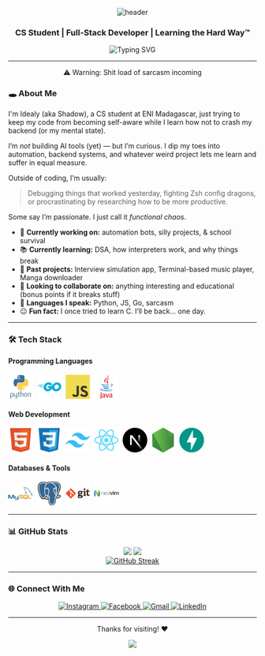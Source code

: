 <div align="center">

![header](https://capsule-render.vercel.app/api?type=venom&height=200&text=Hi,%20I'm%20Shadow.&fontSize=70&color=0:8871e5,100:b678c4&stroke=b678c4)
  
  <h3 align="center">
    CS Student | Full-Stack Developer | Learning the Hard Way™
  </h3>
  
  <img src="https://readme-typing-svg.demolab.com?font=Fira+Code&weight=600&size=22&duration=3000&pause=1000&color=36BCF7FF&center=true&vCenter=true&width=600&lines=Turning+ideas+into+reality+with+code;Passionate+about+AI+and+machine+learning;Always+learning+new+technologies" alt="Typing SVG" />
</div>

---

<p align="center">
⚠️ Warning: Shit load of sarcasm incoming
</p>

### 🕳️ About Me 

I'm Idealy (aka Shadow), a CS student at ENI Madagascar, just trying to keep my code from becoming self-aware while I learn how not to crash my backend (or my mental state).

I’m *not* building AI tools (yet) — but I’m curious. I dip my toes into automation, backend systems, and whatever weird project lets me learn and suffer in equal measure.  

Outside of coding, I’m usually:
> Debugging things that worked yesterday, fighting Zsh config dragons, or procrastinating by researching how to be more productive.

Some say I’m passionate. I just call it *functional chaos*.


- 🔧 **Currently working on:** automation bots, silly projects, & school survival
- 📚 **Currently learning:** DSA, how interpreters work, and why things break
- 🧪 **Past projects:** Interview simulation app, Terminal-based music player, Manga downloader
- 🤝 **Looking to collaborate on:** anything interesting and educational (bonus points if it breaks stuff)
- 🐍 **Languages I speak:** Python, JS, Go, sarcasm
- 😐 **Fun fact:** I once tried to learn C. I’ll be back... one day.

---

### 🛠️ Tech Stack

#### Programming Languages
<div>
  <img src="https://github.com/devicons/devicon/blob/master/icons/python/python-original-wordmark.svg" title="Python" alt="Python" width="50" height="50"/>&nbsp;
  <img src="https://github.com/devicons/devicon/blob/master/icons/go/go-original-wordmark.svg" title="Golang" alt="Golang" width="50" height="50"/>&nbsp;
  <img src="https://github.com/devicons/devicon/blob/master/icons/javascript/javascript-original.svg" title="JavaScript" alt="JavaScript" width="50" height="50"/>&nbsp;
  <img src="https://github.com/devicons/devicon/blob/master/icons/java/java-original-wordmark.svg" title="Java" alt="Java" width="50" height="50"/>&nbsp;
</div>

#### Web Development
<div>
  <img src="https://github.com/devicons/devicon/blob/master/icons/html5/html5-original.svg" title="HTML5" alt="HTML" width="50" height="50"/>&nbsp;
  <img src="https://github.com/devicons/devicon/blob/master/icons/css3/css3-original.svg" title="CSS3" alt="CSS" width="50" height="50"/>&nbsp;
  <img src="https://github.com/devicons/devicon/blob/master/icons/tailwindcss/tailwindcss-original.svg" title="TailwindCSS" alt="TailwindCSS" width="50" height="50"/>&nbsp;
  <img src="https://github.com/devicons/devicon/blob/master/icons/react/react-original.svg" title="React" alt="React" width="50" height="50"/>&nbsp;
  <img src="https://github.com/devicons/devicon/blob/master/icons/nextjs/nextjs-original.svg" title="NextJS" alt="NextJS" width="50" height="50"/>&nbsp;
  <img src="https://github.com/devicons/devicon/blob/master/icons/nodejs/nodejs-original.svg" title="NodeJS" alt="NodeJS" width="50" height="50"/>&nbsp;
  <img src="https://github.com/devicons/devicon/blob/master/icons/fastapi/fastapi-original.svg" title="FastAPI" alt="FastAPI" width="50" height="50"/>&nbsp;
</div>

#### Databases & Tools
<div>
  <img src="https://github.com/devicons/devicon/blob/master/icons/mysql/mysql-original-wordmark.svg" title="MySQL" alt="MySQL" width="50" height="50"/>&nbsp;
  <img src="https://github.com/devicons/devicon/blob/master/icons/postgresql/postgresql-original.svg" title="MongoDB" alt="MongoDB" width="50" height="50"/>&nbsp;
  <img src="https://github.com/devicons/devicon/blob/master/icons/git/git-original-wordmark.svg" title="Git" alt="Git" width="50" height="50"/>&nbsp;
  <img src="https://github.com/devicons/devicon/blob/master/icons/neovim/neovim-original-wordmark.svg" title="Neovim" alt="Neovim" width="50" height="50"/>&nbsp;
</div>

---

### 📊 GitHub Stats

<div align="center">
  <img height="180em" src="https://github-readme-stats.vercel.app/api?username=LxrdShadow&show_icons=true&theme=catppuccin_mocha&include_all_commits=true&count_private=true"/>
  <img height="180em" src="https://github-readme-stats.vercel.app/api/top-langs/?username=LxrdShadow&layout=compact&langs_count=8&theme=catppuccin_mocha"/>
</div>

<div align="center">
  <a href="https://git.io/streak-stats"><img src="https://github-readme-streak-stats.herokuapp.com?user=LxrdShadow&theme=catppuccin-mocha" alt="GitHub Streak" /></a>
</div>

---

### 🌐 Connect With Me

<div align="center">
  <a href="https://www.instagram.com/lxrd_shadoww?igsh=YWlyZ2hlNzNyYmVj" target="_blank">
    <img src="https://img.shields.io/badge/Instagram-E4405F?style=for-the-badge&logo=instagram&logoColor=white" alt="Instagram"/>
  </a>
  <a href="https://www.facebook.com/profile.php?id=100063562573268" target="_blank">
    <img src="https://img.shields.io/badge/Facebook-1877F2?style=for-the-badge&logo=facebook&logoColor=white" alt="Facebook"/>
  </a>
  <a href="mailto:andritiana.idealy@gmail.com" target="_blank">
    <img src="https://img.shields.io/badge/Gmail-D14836?style=for-the-badge&logo=gmail&logoColor=white" alt="Gmail"/>
  </a>
  <a href="https://www.linkedin.com/in/andritiana-idealy-4b6428320/" target="_blank">
    <img src="https://img.shields.io/badge/LinkedIn-0077B5?style=for-the-badge&logo=linkedin&logoColor=white" alt="LinkedIn"/>
  </a>
</div>

---

<div align="center">
  <p>Thanks for visiting! ❤️</p>
  <img src="https://media.giphy.com/media/xUPGcEliCc7bETy3Hi/giphy.gif" width="200"/>
</div>
